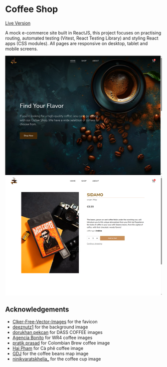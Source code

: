 # Coffee Shop

[Live Version](https://nrg-coffee-shop.netlify.app/) 

A mock e-commerce site built in ReactJS, this project focuses on practising routing, automated testing (Vitest, React Testing Library) and styling React apps (CSS modules). All pages are responsive on desktop, tablet and mobile screens. 

![Home page](./public/screenshots/home-page-screenshot.png)
![Product page](./public/screenshots/product-page-screenshot.png)

## Acknowledgements

- [Clker-Free-Vector-Images](https://pixabay.com/users/clker-free-vector-images-3736/) for the favicon
- [deeznutz1](https://pixabay.com/users/deeznutz1-3086161/) for the background image
- [dorukhan pekcan](https://www.pexels.com/@dorukhan-pekcan-102942430/) for DASS COFFEE images
- [Agencia Bonito](https://www.pexels.com/@agencia-bonito-1849970458/) for WR4 coffee images
- [pratik prasad](https://www.pexels.com/@pratik-prasad-3736245/) for Colombian Brew coffee image
- [Hai Pham](https://www.pexels.com/@haipham07/) for Cà phê coffee image
- [GDJ](https://pixabay.com/users/gdj-1086657/) for the coffee beans map image
- [ninikvaratskhelia_](https://pixabay.com/de/users/ninikvaratskhelia_-15913392/) for the coffee cup image
